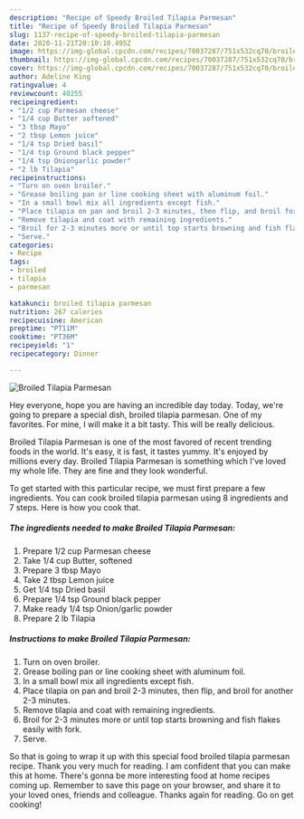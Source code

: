 ```yaml
---
description: "Recipe of Speedy Broiled Tilapia Parmesan"
title: "Recipe of Speedy Broiled Tilapia Parmesan"
slug: 1137-recipe-of-speedy-broiled-tilapia-parmesan
date: 2020-11-21T20:10:10.495Z
image: https://img-global.cpcdn.com/recipes/70037287/751x532cq70/broiled-tilapia-parmesan-recipe-main-photo.jpg
thumbnail: https://img-global.cpcdn.com/recipes/70037287/751x532cq70/broiled-tilapia-parmesan-recipe-main-photo.jpg
cover: https://img-global.cpcdn.com/recipes/70037287/751x532cq70/broiled-tilapia-parmesan-recipe-main-photo.jpg
author: Adeline King
ratingvalue: 4
reviewcount: 40255
recipeingredient:
- "1/2 cup Parmesan cheese"
- "1/4 cup Butter softened"
- "3 tbsp Mayo"
- "2 tbsp Lemon juice"
- "1/4 tsp Dried basil"
- "1/4 tsp Ground black pepper"
- "1/4 tsp Oniongarlic powder"
- "2 lb Tilapia"
recipeinstructions:
- "Turn on oven broiler."
- "Grease boiling pan or line cooking sheet with aluminum foil."
- "In a small bowl mix all ingredients except fish."
- "Place tilapia on pan and broil 2-3 minutes, then flip, and broil for another 2-3 minutes."
- "Remove tilapia and coat with remaining ingredients."
- "Broil for 2-3 minutes more or until top starts browning and fish flakes easily with fork."
- "Serve."
categories:
- Recipe
tags:
- broiled
- tilapia
- parmesan

katakunci: broiled tilapia parmesan 
nutrition: 267 calories
recipecuisine: American
preptime: "PT11M"
cooktime: "PT36M"
recipeyield: "1"
recipecategory: Dinner

---
```



![Broiled Tilapia Parmesan](https://img-global.cpcdn.com/recipes/70037287/751x532cq70/broiled-tilapia-parmesan-recipe-main-photo.jpg)

Hey everyone, hope you are having an incredible day today. Today, we're going to prepare a special dish, broiled tilapia parmesan. One of my favorites. For mine, I will make it a bit tasty. This will be really delicious.



Broiled Tilapia Parmesan is one of the most favored of recent trending foods in the world. It's easy, it is fast, it tastes yummy. It's enjoyed by millions every day. Broiled Tilapia Parmesan is something which I've loved my whole life. They are fine and they look wonderful.


To get started with this particular recipe, we must first prepare a few ingredients. You can cook broiled tilapia parmesan using 8 ingredients and 7 steps. Here is how you cook that.

<!--inarticleads1-->

##### The ingredients needed to make Broiled Tilapia Parmesan:

1. Prepare 1/2 cup Parmesan cheese
1. Take 1/4 cup Butter, softened
1. Prepare 3 tbsp Mayo
1. Take 2 tbsp Lemon juice
1. Get 1/4 tsp Dried basil
1. Prepare 1/4 tsp Ground black pepper
1. Make ready 1/4 tsp Onion/garlic powder
1. Prepare 2 lb Tilapia




<!--inarticleads2-->

##### Instructions to make Broiled Tilapia Parmesan:

1. Turn on oven broiler.
1. Grease boiling pan or line cooking sheet with aluminum foil.
1. In a small bowl mix all ingredients except fish.
1. Place tilapia on pan and broil 2-3 minutes, then flip, and broil for another 2-3 minutes.
1. Remove tilapia and coat with remaining ingredients.
1. Broil for 2-3 minutes more or until top starts browning and fish flakes easily with fork.
1. Serve.




So that is going to wrap it up with this special food broiled tilapia parmesan recipe. Thank you very much for reading. I am confident that you can make this at home. There's gonna be more interesting food at home recipes coming up. Remember to save this page on your browser, and share it to your loved ones, friends and colleague. Thanks again for reading. Go on get cooking!

